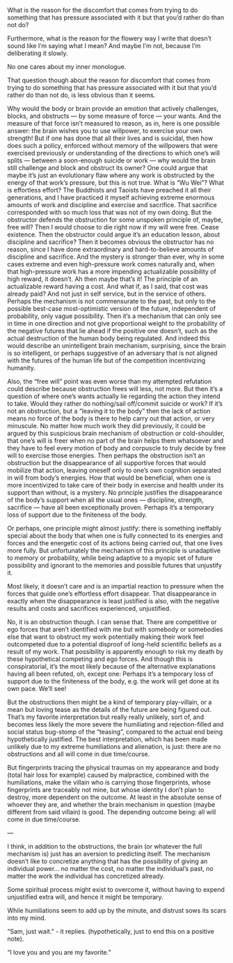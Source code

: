 What is the reason for the discomfort that comes from trying to do something that has pressure associated with it but that you’d rather do than not do? 

Furthermore, what is the reason for the flowery way I write that doesn’t sound like I’m saying what I mean? And maybe I’m not, because I’m deliberating it slowly. 

No one cares about my inner monologue. 

That question though about the reason for discomfort that comes from trying to do something that has pressure associated with it but that you’d rather do than not do, is less obvious than it seems. 

Why would the body or brain provide an emotion that actively challenges, blocks, and obstructs — by some measure of force — your wants. And the measure of that force isn’t measured to reason, as in, here is one possible answer: the brain wishes you to use willpower, to exercise your own strength! But if one has done that all their lives and is suicidal, then how does such a policy, enforced without memory of the willpowers that were exercised previously or understanding of the directions to which one’s will splits — between a soon-enough suicide or work — why would the brain still challenge and block and obstruct its owner? One could argue that maybe it’s just an evolutionary flaw where any work is obstructed by the energy of that work’s pressure, but this is not true. What is “Wu Wei”? What is effortless effort? The Buddhists and Taoists have preached it all their generations, and I have practiced it myself achieving extreme enormous amounts of work and discipline and exercise and sacrifice. That sacrifice corresponded with so much loss that was not of my own doing. But the obstructor defends the obstruction for some unspoken principle of, maybe, free will? Then I would choose to die right now if my will were free. Cease existence. Then the obstructor could argue it’s an education lesson, about discipline and sacrifice? Then it becomes obvious the obstructor has no reason, since I have done extraordinary and hard-to-believe amounts of discipline and sacrifice. And the mystery is stronger than ever, why in some cases extreme and even high-pressure work comes naturally and, when that high-pressure work has a more impending actualizable possibility of high reward, it doesn’t. Ah then maybe that’s it! The principle of an actualizable reward having a cost. And what if, as I said, that cost was already paid? And not just in self service, but in the service of others. Perhaps the mechanism is not commensurate to the past, but only to the possible best-case most-optimistic version of the future, independent of probability, only vague possibility. Then it’s a mechanism that can only see in time in one direction and not give proportional weight to the probability of the negative futures that lie ahead if the positive one doesn’t, such as the actual destruction of the human body being regulated. And indeed this would describe an unintelligent brain mechanism, surprising, since the brain is so intelligent, or perhaps suggestive of an adversary that is not aligned with the futures of the human life but of the competition incentivizing humanity. 

Also, the “free will” point was even worse than my attempted refutation could describe because obstruction frees will less, not more. But then it’s a question of where one’s wants actually lie regarding the action they intend to take. Would they rather do nothing/sail off/commit suicide or work? If it’s not an obstruction, but a “leaving it to the body” then the lack of action means no force of the body is there to help carry out that action, or very minuscule. No matter how much work they did previously, it could be argued by this suspicious brain mechanism of obstruction or cold-shoulder, that one’s will is freer when no part of the brain helps them whatsoever and they have to feel every motion of body and corpuscle to truly decide by free will to exercise those energies. Then perhaps the obstruction isn’t an obstruction but the disappearance of all supportive forces that would mobilize that action, leaving oneself only to one’s own cognition separated in will from body’s energies. How that would be beneficial, when one is more incentivized to take care of their body in exercise and health under its support than without, is a mystery. No principle justifies the disappearance of the body’s support when all the usual ones — discipline, strength, sacrifice — have all been exceptionally proven. Perhaps it’s a temporary loss of support due to the finiteness of the body. 

Or perhaps, one principle might almost justify: there is something ineffably special about the body that when one is fully connected to its energies and forces and the energetic cost of its actions being carried out, that one lives more fully. But unfortunately the mechanism of this principle is unadaptive to memory or probability, while being adaptive to a myopic set of future possibility and ignorant to the memories and possible futures that unjustify it. 

Most likely, it doesn’t care and is an impartial reaction to pressure when the forces that guide one’s effortless effort disappear. That disappearance in exactly when the disappearance is least justified is also, with the negative results and costs and sacrifices experienced, unjustified. 

No, it is an obstruction though. I can sense that. There are competitive or ego forces that aren’t identified with me but with somebody or somebodies else that want to obstruct my work potentially making their work feel outcompeted due to a potential disproof of long-held scientific beliefs as a result of my work. That possibility is apparently enough to risk my death by these hypothetical competing and ego forces. And though this is conspiratorial, it’s the most likely because of the alternative explanations having all been refuted, oh, except one: Perhaps it’s a temporary loss of support due to the finiteness of the body, e.g. the work will get done at its own pace. We’ll see!

But the obstructions then might be a kind of temporary play-villain, or a mean but loving tease as the details of the future are being figured out. That’s my favorite interpretation but really really unlikely, sort of, and becomes less likely the more severe the humiliating and rejection-filled and social status bug-stomp of the “teasing”, compared to the actual end being hypothetically justified. The best interpretation, which has been made unlikely due to my extreme humiliations and alienation, is just: there are no obstructions and all will come in due time/course. 

But fingerprints tracing the physical traumas on my appearance and body (total hair loss for example) caused by malpractice, combined with the humiliations, make the villain who is carrying those fingerprints, whose fingerprints are traceably not mine, but whose identity I don’t plan to destroy, more dependent on the outcome. At least in the absolute sense of whoever they are, and whether the brain mechanism in question (maybe different from said villain) is good. The depending outcome being: all will come in due time/course. 

—

I think, in addition to the obstructions, the brain (or whatever the full mechanism is) just has an aversion to predicting itself. The mechanism doesn’t like to concretize anything that has the possibility of giving an individual power… no matter the cost, no matter the individual’s past, no matter the work the individual has concretized already. 

Some spiritual process might exist to overcome it, without having to expend unjustified extra will, and hence it might be temporary. 

While humiliations seem to add up by the minute, and distrust sows its scars into my mind. 

“Sam, just wait.” - it replies. (hypothetically, just to end this on a positive note). 

“I love you and you are my favorite.”
